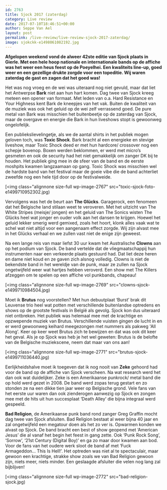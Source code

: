 ```yaml
---
id: 2763
title: Sjock 2017 (zaterdag)
category: Live review
date: 2017-07-10T18:46:51+00:00
author: Seppe Van Ael
layout: post
permalink: /live-review/live-review-sjock-2017-zaterdag/
image: sjokckk-e1498061082192.jpg
---
```

**Afgelopen weekend vond de alweer 42ste editie van Sjock plaats in Gierle. Met een hele hoop nationale en internationale bands op de affiche was het weer een heus feest op de Poeyelhei. Een kwaliteits line-up, goed weer en een gezellige drukte zorgde voor een topeditie. Wij waren zaterdag de gast en zagen dat het goed was!**

Het was nog vroeg en de wei was uiteraard nog niet gevuld, maar dat liet het Antwerpse **Bark** niet aan hun hart komen. Dag twee van Sjock kreeg meteen een opener van formaat. Met leden van o.a. Hard Resistance en Your Highness kent Bark de kneepjes van het vak. Buiten de kwaliteit van de muziek was ook het geluid op de wei zelf verrassend goed. De pure metal van Bark was misschien het buitenbeetje op de zaterdag van Sjock, maar de overgave en energie die Bark in hun liveshows stopt is gewoonweg ongelofelijk.

Een publiekslievelingetje, als we de aantal shirts in het publiek mogen geloven toch, was **Toxic Shock**. Bark bracht al een energieke en stevige liveshow, maar Toxic Shock deed er met hun hardcore/ crossover nog een schepje bovenop. Boxen werden beklommen, er werd met micro’s gesmeten en ook de security had het niet gemakkelijk om zanger DK bij te houden. Het publiek ging mee in de sfeer van de band en de eerste moshpits kwamen langzaamaan op gang. Toxic Shock was misschien wel de hardste band van het festival maar de goeie vibe die de band achterliet zweefde nog een hele tijd door op de festivalweide.

[<img class="alignnone size-full wp-image-2767" src="toxic-sjock-foto-e1499710952302.jpg)

Vervolgens was het de beurt aan **The Glücks**. Garagerock, een fenomeen dat het Belgische land stilaan weet te veroveren. Met het uitzicht van The White Stripes (meisje/ jongen) en het geluid van The Sonics wisten The Glücks heel wat jonger en ouder volk aan het dansen te krijgen. Hoewel het geluid lekker smerig werd gemixed, zoals het hoort, klonk alles vaak wat te schel wat niet altijd voor een aangenaam effect zorgde. Wij zijn alvast mee in het Glücks verhaal en we zullen vast niet de enige zijn geweest.

Na een lange reis van maar liefst 30 uur kwam het Australische **Clowns** aan op het podium van Sjock. De band vertelde dat de vliegmaatschappij hun instrumenten naar een verkeerde plaats gestuurd had. Dat liet deze heren en dame niet koud en ze gaven zich alsnog volledig. Clowns is niet de bekendste band in het wereldje van de punk, maar ze zullen na Sjock ongetwijfeld weer wat hartjes hebben veroverd. Een show met The Killers afzeggen om te spelen op een affiche vol punkbands, chapeau!

[<img class="alignnone size-full wp-image-2769" src="clowns-sjock-e1499710984504.jpg)

Moet ik **Brutus** nog voorstellen? Met hun debuutplaat ‘Burst’ brak dit Leuvense trio heel wat potten met verschillende buitenlandse optredens en shows op de grootste festivals in België als gevolg. Sjock kon dus uiteraard niet ontbreken. Het publiek was helemaal mee met de krachtige en opzwepende muziek van Brutus. Verschillende vuisten gingen de lucht in en er werd gewoonweg keihard meegezongen met nummers als pakweg 'All Along'. Keer op keer weet Brutus zich te bewijzen en dat was ook dit keer het geval. Als je op Sjock was heb je het wel geweten: Brutus is de belofte van de Belgische muziekscene, neem dat maar van ons aan!

[<img class="alignnone size-full wp-image-2771" src="brutus-sjock-e1499711036440.jpg)

Eerlijkheidshalve moet ik toegeven dat ik nog nooit van **Zeke** gehoord had voor de band op de affiche van Sjock verscheen. Na wat research werd het dan ook wat duidelijker. Zeke is een Amerikaanse punkrock/ metal band die op hold werd gezet in 2008. De band werd zopas terug gestart en zo stonden ze na een dikke tien jaar weer op Belgische grond. Vele fans van het eerste uur waren dan ook zienderogen aanwezig op Sjock en zongen mee met de hits uit hun succesplaat ‘Death Alley’ die bijna integraal werd gespeeld.

**Bad Religion**, de Amerikaanse punk band rond zanger Greg Graffin mocht dag twee van Sjock afsluiten. Bad Religion bestaat al weer bijna 40 jaar en zal ongetwijfeld een megatour doen als het zo ver is. Opwarmen konden we alvast op Sjock. De band bracht een best of show geopend met ‘American Jesus’ die al vanaf het begin het feest in gang zette. Ook ‘Punk Rock Song’, ‘Sorrow’, ‘21st Century (Digital Boy)’ en ga zo maar door kwamen aan bod. Voor de fans van het oudere werk sloot de band af met ‘Fuck Armageddon… This Is Hell!’. Het optreden was niet al te spectaculair, maar gewoon een krachtige, strakke show zoals we van Bad Religion gewoon zijn, niets meer, niets minder. Een geslaagde afsluiter die velen nog lang zal bijblijven!

[<img class="alignnone size-full wp-image-2772" src="bad-religion-sjock.jpg)
